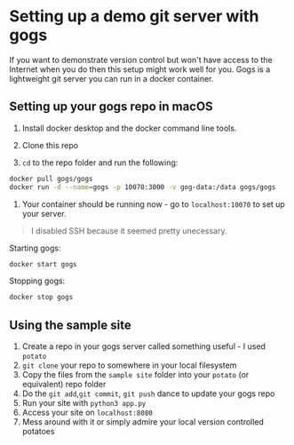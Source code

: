 # Setting up a demo git server with gogs

If you want to demonstrate version control but won't have access to the Internet when you do then this setup might work well for you. Gogs is a lightweight git server you can run in a docker container.

## Setting up your gogs repo in macOS

1. Install docker desktop and the docker command line tools.

1. Clone this repo

1. `cd` to the repo folder and run the following:

```sh
docker pull gogs/gogs
docker run -d --name=gogs -p 10070:3000 -v gog-data:/data gogs/gogs
```

1. Your container should be running now - go to `localhost:10070` to set up your server.

> I disabled SSH because it seemed pretty unecessary.

Starting gogs:

```sh
docker start gogs
```

Stopping gogs:

```sh
docker stop gogs
```

## Using the sample site

1. Create a repo in your gogs server called something useful - I used `potato`
1. `git clone` your repo to somewhere in your local filesystem
1. Copy the files from the `sample site` folder into your `potato` (or equivalent) repo folder
1. Do the `git add`,`git commit`, `git push` dance to update your gogs repo
1. Run your site with `python3 app.py`
1. Access your site on `localhost:8080`
1. Mess around with it or simply admire your local version controlled potatoes

